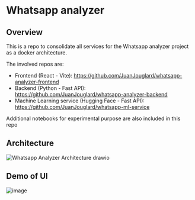 # Whatsapp analyzer

## Overview

This is a repo to consolidate all services for the Whatsapp analyzer project as a docker architecture.

The involved repos are:
- Frontend (React - Vite): https://github.com/JuanJouglard/whatsapp-analyzer-frontend
- Backend (Python - Fast API): https://github.com/JuanJouglard/whatsapp-analyzer-backend
- Machine Learning service (Hugging Face - Fast API): https://github.com/JuanJouglard/whatsapp-ml-service

Additional notebooks for experimental purpose are also included in this repo

## Architecture
![Whatsapp Analyzer Architecture drawio](https://github.com/user-attachments/assets/5084c023-ffc4-4a1a-b316-9ac1b2d16e39)


## Demo of UI
![image](https://github.com/user-attachments/assets/fb23bc66-ad25-45e2-a011-1b39d6dd8e10)
